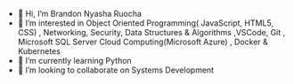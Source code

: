 - 👋 Hi, I’m Brandon Nyasha Ruocha
- 👀 I’m interested in Object Oriented Programming( JavaScript, HTML5, CSS) , Networking, Security, Data Structures & Algorithms ,VSCode, Git , Microsoft SQL Server Cloud Computing(Microsoft Azure) , Docker & Kubernetes
- 🌱 I’m currently learning Python
- 💞️ I’m looking to collaborate on Systems Development


<!---
BrandonNyasha/BrandonNyasha is a ✨ special ✨ repository because its `README.md` (this file) appears on your GitHub profile.
You can click the Preview link to take a look at your changes.
--->

